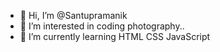 - 👋 Hi, I’m @Santupramanik
- 👀 I’m interested in coding photography..
- 🌱 I’m currently learning HTML CSS JavaScript

<!---
Santupramanik/Santupramanik is a ✨ special ✨ repository because its `README.md` (this file) appears on your GitHub profile.
You can click the Preview link to take a look at your changes.
--->
